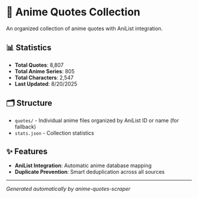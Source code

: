 # 🎌 Anime Quotes Collection

An organized collection of anime quotes with AniList integration.

## 📊 Statistics

- **Total Quotes**: 8,807
- **Total Anime Series**: 805
- **Total Characters**: 2,547
- **Last Updated**: 8/20/2025

## 🗂️ Structure

- `quotes/` - Individual anime files organized by AniList ID or name  (for fallback)
- `stats.json` - Collection statistics

## ✨ Features

- **AniList Integration**: Automatic anime database mapping
- **Duplicate Prevention**: Smart deduplication across all sources

---
*Generated automatically by anime-quotes-scraper*
